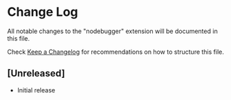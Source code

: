 # Change Log
All notable changes to the "nodebugger" extension will be documented in this file.

Check [Keep a Changelog](http://keepachangelog.com/) for recommendations on how to structure this file.

## [Unreleased]
- Initial release